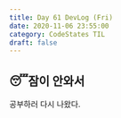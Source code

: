 ```yaml
---
title: Day 61 DevLog (Fri)
date: 2020-11-06 23:55:00
category: CodeStates TIL
draft: false
---
```


## 😴잠이 안와서

공부하러 다시 나왔다.
